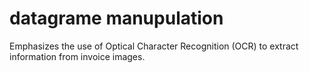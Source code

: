# datagrame manupulation
Emphasizes the use of Optical Character Recognition (OCR) to extract information from invoice images.
